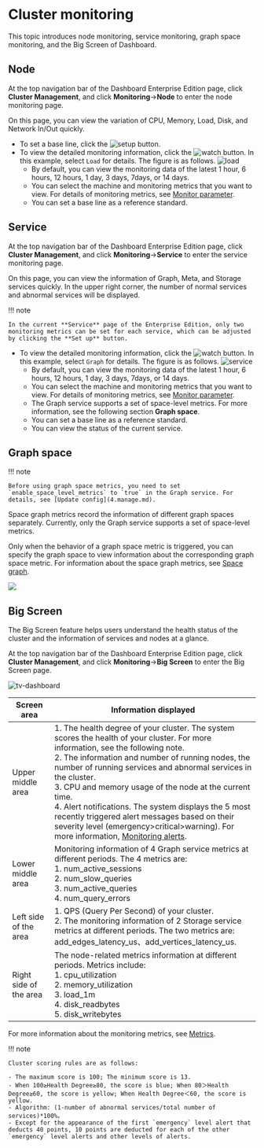 # Cluster monitoring

This topic introduces node monitoring, service monitoring, graph space monitoring, and the Big Screen of Dashboard.

## Node

At the top navigation bar of the Dashboard Enterprise Edition page, click **Cluster Management**, and click **Monitoring**->**Node** to enter the node monitoring page.

On this page, you can view the variation of CPU, Memory, Load, Disk, and Network In/Out quickly.

- To set a base line, click the ![setup](https://docs-cdn.nebula-graph.com.cn/figures/Setup.png) button.
- To view the detailed monitoring information, click the ![watch](https://docs-cdn.nebula-graph.com.cn/figures/watch.png) button. In this example, select `Load` for details. The figure is as follows.
    ![load](https://docs-cdn.nebula-graph.com.cn/figures/ds-003.png)
  - By default, you can view the monitoring data of the latest 1 hour, 6 hours, 12 hours, 1 day, 3 days, 7days, or 14 days.
  - You can select the machine and monitoring metrics that you want to view. For details of monitoring metrics, see [Monitor parameter](../7.monitor-parameter.md).
  - You can set a base line as a reference standard.

## Service

At the top navigation bar of the Dashboard Enterprise Edition page, click **Cluster Management**, and click **Monitoring**->**Service** to enter the service monitoring page.

On this page, you can view the information of Graph, Meta, and Storage services quickly. In the upper right corner, the number of normal services and abnormal services will be displayed.

!!! note

    In the current **Service** page of the Enterprise Edition, only two monitoring metrics can be set for each service, which can be adjusted by clicking the **Set up** button.

- To view the detailed monitoring information, click the ![watch](https://docs-cdn.nebula-graph.com.cn/figures/watch.png) button. In this example, select `Graph` for details. The figure is as follows.
   ![service](https://docs-cdn.nebula-graph.com.cn/figures/ds-005.png)
  - By default, you can view the monitoring data of the latest 1 hour, 6 hours, 12 hours, 1 day, 3 days, 7days, or 14 days.
  - You can select the machine and monitoring metrics that you want to view. For details of monitoring metrics, see [Monitor parameter](../7.monitor-parameter.md).
  - The Graph service supports a set of space-level metrics. For more information, see the following section **Graph space**.
  - You can set a base line as a reference standard.
  - You can view the status of the current service.

## Graph space

!!! note

    Before using graph space metrics, you need to set `enable_space_level_metrics` to `true` in the Graph service. For details, see [Update config](4.manage.md).

 Space graph metrics record the information of different graph spaces separately. Currently, only the Graph service supports a set of space-level metrics.

Only when the behavior of a graph space metric is triggered, you can specify the graph space to view information about the corresponding graph space metric. For information about the space graph metrics, see [Space graph](../7.monitor-parameter.md).

![](https://docs-cdn.nebula-graph.com.cn/figures/space_level_metrics.png)


## Big Screen   

The Big Screen feature helps users understand the health status of the cluster and the information of services and nodes at a glance.

At the top navigation bar of the Dashboard Enterprise Edition page, click **Cluster Management**, and click **Monitoring**->**Big Screen** to enter the Big Screen page.

![tv-dashboard](https://docs-cdn.nebula-graph.com.cn/figures/screen_2022-04-13_en.png)

| Screen area         | Information displayed                                                     |
| ------------ | ------------------------------------------------------------ |
| Upper middle area | 1. The health degree of your cluster. The system scores the health of your cluster. For more information, see the following note. <br>2. The information and number of running nodes, the number of running services and abnormal services in the cluster. <br/>3. CPU and memory usage of the node at the current time.<br/>4. Alert notifications. The system displays the 5 most recently triggered alert messages based on their severity level (emergency>critical>warning). For more information, [Monitoring alerts](../9.alerts.md). |
| Lower middle area | Monitoring information of 4 Graph service metrics at different periods. The 4 metrics are: <br/>1. num_active_sessions<br/>2. num_slow_queries<br/>3. num_active_queries<br/>4. num_query_errors |
| Left side of the area     | 1. QPS (Query Per Second) of your cluster.<br/>2. The monitoring information of 2 Storage service metrics at different periods. The two metrics are: add_edges_latency_us、add_vertices_latency_us. |
| Right side of the area     | The node-related metrics information at different periods. Metrics include: <br/>1. cpu_utilization<br/>2. memory_utilization<br/>3. load_1m<br/>4. disk_readbytes<br/>5. disk_writebytes |


For more information about the monitoring metrics, see [Metrics](../7.monitor-parameter.md).

!!! note

    Cluster scoring rules are as follows:

    - The maximum score is 100; The minimum score is 13.
    - When 100≥Health Degree≥80, the score is blue; When 80＞Health Degree≥60, the score is yellow; When Health Degree＜60, the score is yellow.
    - Algorithm: (1-number of abnormal services/total number of services)*100%。
    - Except for the appearance of the first `emergency` level alert that deducts 40 points, 10 points are deducted for each of the other `emergency` level alerts and other levels of alerts.